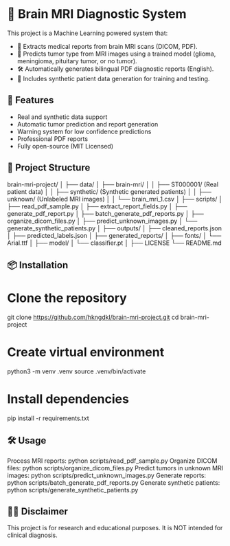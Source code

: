 # 🧠 Brain MRI Diagnostic System

This project is a Machine Learning powered system that:
- 📄 Extracts medical reports from brain MRI scans (DICOM, PDF).
- 🧠 Predicts tumor type from MRI images using a trained model (glioma, meningioma, pituitary tumor, or no tumor).
- 🛠️ Automatically generates bilingual PDF diagnostic reports (English).
- 🧪 Includes synthetic patient data generation for training and testing.

## 🚀 Features
- Real and synthetic data support
- Automatic tumor prediction and report generation
- Warning system for low confidence predictions
- Professional PDF reports
- Fully open-source (MIT Licensed)

## 📂 Project Structure
brain-mri-project/
│
├── data/
│   ├── brain-mri/
│   │   ├── ST000001/ (Real patient data)
│   │   ├── synthetic/ (Synthetic generated patients)
│   │   ├── unknown/ (Unlabeled MRI images)
│   │   └── brain_mri_1.csv
│
├── scripts/
│   ├── read_pdf_sample.py
│   ├── extract_report_fields.py
│   ├── generate_pdf_report.py
│   ├── batch_generate_pdf_reports.py
│   ├── organize_dicom_files.py
│   ├── predict_unknown_images.py
│   └── generate_synthetic_patients.py
│
├── outputs/
│   ├── cleaned_reports.json
│   ├── predicted_labels.json
│   ├── generated_reports/
│
├── fonts/
│   └── Arial.ttf
│
├── model/
│   └── classifier.pt
│
├── LICENSE
└── README.md

## 📦 Installation

# Clone the repository
git clone https://github.com/hkngdkl/brain-mri-project.git
cd brain-mri-project

# Create virtual environment
python3 -m venv .venv
source .venv/bin/activate

# Install dependencies
pip install -r requirements.txt

## 🛠️ Usage
 Process MRI reports:
python scripts/read_pdf_sample.py
 Organize DICOM files:
python scripts/organize_dicom_files.py
 Predict tumors in unknown MRI images:
python scripts/predict_unknown_images.py
 Generate reports:
python scripts/batch_generate_pdf_reports.py
 Generate synthetic patients:
python scripts/generate_synthetic_patients.py

## 👨‍⚕️ Disclaimer
This project is for research and educational purposes. It is NOT intended for clinical diagnosis.
